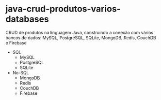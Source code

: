 # java-crud-produtos-varios-databases
CRUD de produtos na linguagem Java, construindo a conexão com vários bancos de dados: MySQL, PostgreSQL, SQLite, MongoDB, Redis, CouchDB e Firebase
* SQL
    * MySQL
    * PostgreSQL
    * SQLite
* No-SQL
    * MongoDB
    * Redis
    * CouchDB
    * Firebase
